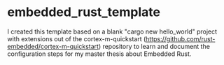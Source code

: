 # embedded_rust_template

I created this template based on a blank "cargo new hello_world" project with extensions out of the cortex-m-quickstart (https://github.com/rust-embedded/cortex-m-quickstart) repository to learn and document the configuration steps for my master thesis about Embedded Rust.
